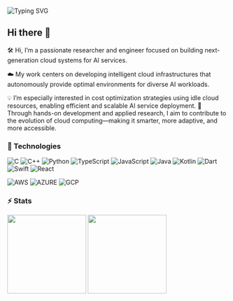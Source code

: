 ![Typing SVG](https://readme-typing-svg.demolab.com?font=Doto&size=40&duration=3000&pause=400&multiline=true&width=435&height=100&lines=Protecting+Today%2C+;Creating+Tomorrow)

## Hi there 👋
🛠 Hi, I’m a passionate researcher and engineer focused on building next-generation cloud systems for AI services.

☁️ My work centers on developing intelligent cloud infrastructures that autonomously provide optimal environments for diverse AI workloads.

💡 I’m especially interested in cost optimization strategies using idle cloud resources, enabling efficient and scalable AI service deployment.
🔬 Through hands-on development and applied research, I aim to contribute to the evolution of cloud computing—making it smarter, more adaptive, and more accessible.

### 🔧 Technologies
![C](https://img.shields.io/badge/c-%2300599C.svg?style=for-the-badge&logo=c&logoColor=white)
![C++](https://img.shields.io/badge/c++-%2300599C.svg?style=for-the-badge&logo=c%2B%2B&logoColor=white)
![Python](https://img.shields.io/badge/python-3670A0?style=for-the-badge&logo=python&logoColor=ffdd54)
![TypeScript](https://img.shields.io/badge/typescript-%23007ACC.svg?style=for-the-badge&logo=typescript&logoColor=white)
![JavaScript](https://img.shields.io/badge/javascript-%23323330.svg?style=for-the-badge&logo=javascript&logoColor=%23F7DF1E)
![Java](https://img.shields.io/badge/java-%23ED8B00.svg?style=for-the-badge&logo=openjdk&logoColor=white)
![Kotlin](https://img.shields.io/badge/kotlin-%237F52FF.svg?style=for-the-badge&logo=kotlin&logoColor=white)
![Dart](https://img.shields.io/badge/dart-%230175C2.svg?style=for-the-badge&logo=dart&logoColor=white)
![Swift](https://img.shields.io/badge/swift-F54A2A?style=for-the-badge&logo=swift&logoColor=white)
![React](https://img.shields.io/badge/react-%2320232a.svg?style=for-the-badge&logo=react&logoColor=%2361DAFB)

![AWS](https://img.shields.io/badge/AWS-%23FF9900.svg?style=for-the-badge&logo=amazonwebservices&logoColor=white)
![AZURE](https://img.shields.io/badge/Azure-%2300a3ee.svg?style=for-the-badge&logo=microsoftazure&logoColor=white)
![GCP](https://img.shields.io/badge/GCP-%234285F4.svg?style=for-the-badge&logo=googlecloud&logoColor=white)
### ⚡ Stats

<div>
<img height=180 align="center" src="https://git-stats-qwqw.vercel.app/api?username=ty-kim7&theme=dark&include_all_commits=true&count_private=true" />

<img height=180 align="center" src="https://git-stats-qwqw.vercel.app/api/top-langs/?username=ty-kim7&theme=dark&layout=compact&count_private=true" />
</div>

<!--
**ty-kmu/ty-kmu** is a ✨ _special_ ✨ repository because its `README.md` (this file) appears on your GitHub profile.

Here are some ideas to get you started:

- 🔭 I’m currently working on ...
- 🌱 I’m currently learning ...
- 👯 I’m looking to collaborate on ...
- 🤔 I’m looking for help with ...
- 💬 Ask me about ...
- 📫 How to reach me: ...
- 😄 Pronouns: ...
- ⚡ Fun fact: ...
-->
